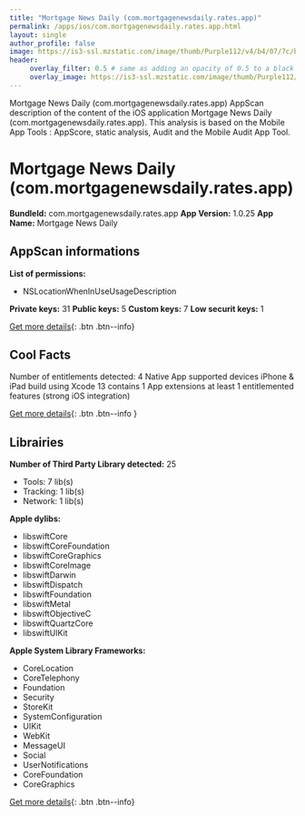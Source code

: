 ```yaml
---
title: "Mortgage News Daily (com.mortgagenewsdaily.rates.app)"
permalink: /apps/ios/com.mortgagenewsdaily.rates.app.html
layout: single
author_profile: false
image: https://is3-ssl.mzstatic.com/image/thumb/Purple112/v4/b4/07/7c/b4077c67-8464-7137-4c70-8c4c1879f1bc/AppIcon-0-0-1x_U007emarketing-0-0-0-7-0-0-sRGB-0-0-0-GLES2_U002c0-512MB-85-220-0-0.png/512x512bb.jpg
header: 
     overlay_filter: 0.5 # same as adding an opacity of 0.5 to a black background
     overlay_image: https://is3-ssl.mzstatic.com/image/thumb/Purple112/v4/b4/07/7c/b4077c67-8464-7137-4c70-8c4c1879f1bc/AppIcon-0-0-1x_U007emarketing-0-0-0-7-0-0-sRGB-0-0-0-GLES2_U002c0-512MB-85-220-0-0.png/512x512bb.jpg
---
```

Mortgage News Daily (com.mortgagenewsdaily.rates.app) AppScan description of the content of the iOS application Mortgage News Daily (com.mortgagenewsdaily.rates.app). This analysis is based on the Mobile App Tools : AppScore, static analysis, Audit and the Mobile Audit App Tool.

# Mortgage News Daily (com.mortgagenewsdaily.rates.app)

**BundleId:** com.mortgagenewsdaily.rates.app
**App Version:** 1.0.25
**App Name:** Mortgage News Daily


## AppScan informations 

**List of permissions:** 
- NSLocationWhenInUseUsageDescription
  
  
**Private keys:** 31
**Public keys:** 5
**Custom keys:** 7
**Low securit keys:** 1
  
[Get more details](/pricing.html){: .btn .btn--info}

## Cool Facts

Number of entitlements detected: 4
Native App
supported devices iPhone & iPad
build using Xcode 13
contains 1 App extensions
at least 1 entitlemented features (strong iOS integration)
  
[Get more details](/pricing.html){: .btn .btn--info }

## Librairies 
**Number of Third Party Library detected:** 25
- Tools: 7 lib(s)
- Tracking: 1 lib(s)
- Network: 1 lib(s)


**Apple dylibs:**
- libswiftCore
- libswiftCoreFoundation
- libswiftCoreGraphics
- libswiftCoreImage
- libswiftDarwin
- libswiftDispatch
- libswiftFoundation
- libswiftMetal
- libswiftObjectiveC
- libswiftQuartzCore
- libswiftUIKit


**Apple System Library Frameworks:**
- CoreLocation
- CoreTelephony
- Foundation
- Security
- StoreKit
- SystemConfiguration
- UIKit
- WebKit
- MessageUI
- Social
- UserNotifications
- CoreFoundation
- CoreGraphics


  
[Get more details](/pricing.html){: .btn .btn--info}

